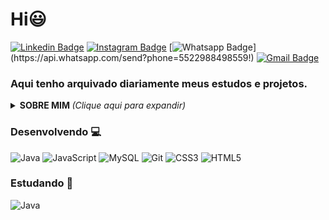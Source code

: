 #   Hi😃
[![Linkedin Badge](https://img.shields.io/badge/-Linkedin-blue?style=flat-square&logo=Linkedin&logoColor=white&link=https://www.linkedin.com/in/jhonatan-nuss/)](https://www.linkedin.com/in/jhonatan-nuss/)
[![Instagram Badge](https://img.shields.io/badge/-Instagram-a43b9d?style=flat-square&logo=Instagram&logoColor=white&link=https://www.instagram.com/jhonuss_/)](https://www.instagram.com/jhonuss_/)
[![Whatsapp Badge](https://img.shields.io/badge/-Whatsapp-4CA143?style=flat-square&labelColor=4CA143&logo=whatsapp&logoColor=white&link=https://api.whatsapp.com/send?phone=5522988498559!)](https://api.whatsapp.com/send?phone=5522988498559!)
[![Gmail Badge](https://img.shields.io/badge/-Gmail-c14438?style=flat-square&logo=Gmail&logoColor=white&link=mailto:jhonatan.nuss082897@gmail.com)](honatan.nuss082897@gmail.com)


### Aqui tenho arquivado diariamente meus estudos e projetos.

<details>
<summary> <b> SOBRE MIM </b> <i>(Clique aqui para expandir)</i> </summary>
  
### 📖 Sobre mim

Atualmente faço faculdade de Ciência da Computação na Cruzeiro do sul, tenho aderido conhecimentos também atraves de diversos cursos, buscando a minha evolução dia após dia para me tornar um profissional reconhecido e confiavel no mercado.

</details>

###  Desenvolvendo 💻 
![Java](https://img.shields.io/badge/-Java-E42D2C?style=flat-square&logo=java&logoColor=white)
![JavaScript](https://img.shields.io/badge/-JavaScript-F7B93E?style=flat-square&logo=javascript&logoColor=fff)
![MySQL](https://img.shields.io/badge/-MySQL-00758F?style=flat-square&logo=mysql&logoColor=white)
![Git](https://img.shields.io/badge/-Git-F05032?style=flat-square&logo=git&logoColor=white)
![CSS3](https://img.shields.io/badge/-CSS3-549FDE?style=flat-square&logo=css3&logoColor=white)
![HTML5](https://img.shields.io/badge/-HTML5-E34F26?style=flat-square&logo=html5&logoColor=white)


### Estudando 📖

![Java](https://img.shields.io/badge/-Java-E42D2C?style=flat-square&logo=java&logoColor=white)






